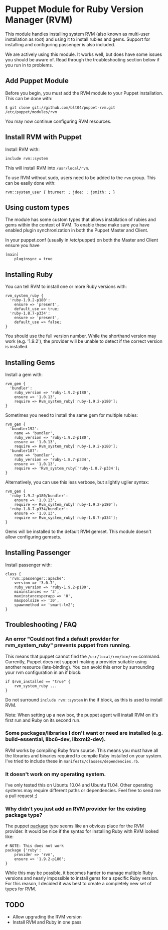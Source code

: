 Puppet Module for Ruby Version Manager (RVM)
==============================================

This module handles installing system RVM (also known as multi-user installation
as root) and using it to install rubies and gems.  Support for installing and
configuring passenger is also included.

We are actively using this module.  It works well, but does have some issues you
should be aware of.  Read through the troubleshooting section below if you run in
to problems.


## Add Puppet Module

Before you begin, you must add the RVM module to your Puppet installation.  This can be done with:

    $ git clone git://github.com/blt04/puppet-rvm.git /etc/puppet/modules/rvm

You may now continue configuring RVM resources.


## Install RVM with Puppet

Install RVM with:

    include rvm::system

This will install RVM into `/usr/local/rvm`.

To use RVM without sudo, users need to be added to the `rvm` group.  This can be easily done with:

    rvm::system_user { bturner: ; jdoe: ; jsmith: ; }

## Using custom types

The module has some custom types that allows installation of rubies and gems within the context of RVM. To enable these make sure you have enabled plugin synchronization in both the Puppet Master and Client.

In your puppet.conf (usually in /etc/puppet) on both the Master and Client ensure you have 

    [main]
        pluginsync = true

## Installing Ruby

You can tell RVM to install one or more Ruby versions with:

    rvm_system_ruby {
      'ruby-1.9.2-p180':
        ensure => 'present',
        default_use => true;
      'ruby-1.8.7-p334':
        ensure => 'present',
        default_use => false;
    }

You should use the full version number.  While the shorthand version may work (e.g. '1.9.2'), the provider will be unable to detect if the correct version is installed.


## Installing Gems

Install a gem with:

    rvm_gem {
      'bundler':
        ruby_version => 'ruby-1.9.2-p180',
        ensure => '1.0.13',
        require => Rvm_system_ruby['ruby-1.9.2-p180'];
    }

Sometimes you need to install the same gem for multiple rubies:

    rvm_gem {
      'bundler192':
        name => 'bundler',
        ruby_version => 'ruby-1.9.2-p180',
        ensure => '1.0.13',
        require => Rvm_system_ruby['ruby-1.9.2-p180'];
      'bundler187':
        name => 'bundler',
        ruby_version => 'ruby-1.8.7-p334',
        ensure => '1.0.13',
        require => 'Rvm_system_ruby['ruby-1.8.7-p334'];
    }

Alternatively, you can use this less verbose, but slightly uglier syntax:

    rvm_gem {
      'ruby-1.9.2-p180/bundler':
        ensure => '1.0.13',
        require => Rvm_system_ruby['ruby-1.9.2-p180'];
      'ruby-1.8.7-p334/bundler':
        ensure => '1.0.13',
        require => Rvm_system_ruby['ruby-1.8.7-p334'];
    }

Gems will be installed to the default RVM gemset.  This module doesn't allow configuring gemsets.


## Installing Passenger

Install passenger with:

    class {
      'rvm::passenger::apache':
        version => '3.0.7',
        ruby_version => 'ruby-1.9.2-p180',
        mininstances => '3',
        maxinstancesperapp => '0',
        maxpoolsize => '30',
        spawnmethod => 'smart-lv2';
    }


## Troubleshooting / FAQ

### An error "Could not find a default provider for rvm\_system\_ruby" prevents puppet from running.

This means that puppet cannot find the `/usr/local/rvm/bin/rvm` command.  Currently, Puppet does not support making a provider suitable using another resource (late-binding).  You can avoid this error by surrounding your rvm configuration in an if block:

    if $rvm_installed == "true" {
        rvm_system_ruby ...
    }

Do not surround `include rvm::system` in the if block, as this is used to install RVM.

Note:  When setting up a new box, the puppet agent will install RVM on it's first run and Ruby on its second run.


### Some packages/libraries I don't want or need are installed (e.g. build-essential, libc6-dev, libxml2-dev).

RVM works by compiling Ruby from source.  This means you must have all the libraries and binaries required to compile Ruby installed on your system.  I've tried to include these in `manifests/classes/dependencies.rb`.


### It doesn't work on my operating system.

I've only tested this on Ubuntu 10.04 and Ubuntu 11.04.  Other operating systems may require different paths or dependencies.  Feel free to send me a pull request ;)


### Why didn't you just add an RVM provider for the existing package type?

The puppet [package](http://docs.puppetlabs.com/references/latest/type.html#package)
type seems like an obvious place for the RVM provider.  It would be nice if the syntax
for installing Ruby with RVM looked like:

    # NOTE: This does not work
    package {'ruby':
        provider => 'rvm',
        ensure => '1.9.2-p180';
    }

While this may be possible, it becomes harder to manage multiple Ruby versions and
nearly impossible to install gems for a specific Ruby version.  For this reason,
I decided it was best to create a completely new set of types for RVM.


## TODO

* Allow upgrading the RVM version
* Install RVM and Ruby in one pass

